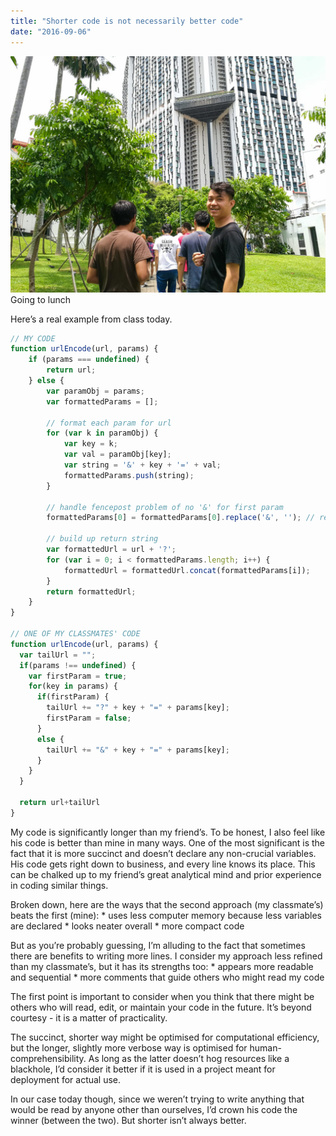 ```yaml
---
title: "Shorter code is not necessarily better code"
date: "2016-09-06"
---
```


![people smiling in front of pinnacles at duxton](images/20160906-IMG_20160906_123527-1024x768.jpg) Going to lunch

Here’s a real example from class today.

```js
// MY CODE
function urlEncode(url, params) {
    if (params === undefined) {
        return url;
    } else {
        var paramObj = params;
        var formattedParams = [];

        // format each param for url
        for (var k in paramObj) {
            var key = k;
            var val = paramObj[key];
            var string = '&' + key + '=' + val;
            formattedParams.push(string);
        }

        // handle fencepost problem of no '&' for first param
        formattedParams[0] = formattedParams[0].replace('&', ''); // remove & for first string

        // build up return string
        var formattedUrl = url + '?';
        for (var i = 0; i < formattedParams.length; i++) {
            formattedUrl = formattedUrl.concat(formattedParams[i]);
        }
        return formattedUrl;
    }
}

// ONE OF MY CLASSMATES' CODE
function urlEncode(url, params) {
  var tailUrl = "";
  if(params !== undefined) {
    var firstParam = true;
    for(key in params) {
      if(firstParam) {
        tailUrl += "?" + key + "=" + params[key];
        firstParam = false;
      }
      else {
        tailUrl += "&" + key + "=" + params[key];
      }
    }
  }

  return url+tailUrl
}
```

My code is significantly longer than my friend’s. To be honest, I also feel like his code is better than mine in many ways. One of the most significant is the fact that it is more succinct and doesn’t declare any non-crucial variables. His code gets right down to business, and every line knows its place. This can be chalked up to my friend’s great analytical mind and prior experience in coding similar things.

Broken down, here are the ways that the second approach (my classmate’s) beats the first (mine): \* uses less computer memory because less variables are declared \* looks neater overall \* more compact code

But as you’re probably guessing, I’m alluding to the fact that sometimes there are benefits to writing more lines. I consider my approach less refined than my classmate’s, but it has its strengths too: \* appears more readable and sequential \* more comments that guide others who might read my code

The first point is important to consider when you think that there might be others who will read, edit, or maintain your code in the future. It’s beyond courtesy - it is a matter of practicality.

The succinct, shorter way might be optimised for computational efficiency, but the longer, slightly more verbose way is optimised for human-comprehensibility. As long as the latter doesn’t hog resources like a blackhole, I’d consider it better if it is used in a project meant for deployment for actual use.

In our case today though, since we weren’t trying to write anything that would be read by anyone other than ourselves, I’d crown his code the winner (between the two). But shorter isn’t always better.
